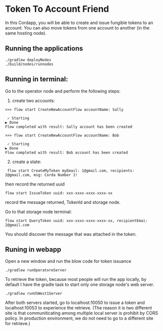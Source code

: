 # Token To Account Friend
In this Cordapp, you will be able to create and issue fungible tokens to an account. You can also move tokens from one account to another (in the same hosting node).
 
 ## Running the applications 
 ```
 ./gradlew deployNodes
 ./build/nodes/runnodes
 ```
 
## Running in terminal: 
Go to the operator node and perform the following steps:

1. create two accounts:

```shell
>>> flow start CreateNewAccountFlow accountName: Sally

 ✓ Starting
▶︎ Done
Flow completed with result: Sally account has been created

>>> flow start CreateNewAccountFlow accountName: Bob

 ✓ Starting
▶︎ Done
Flow completed with result: Bob account has been created
```
2. create a state:

```
 flow start CreateMyToken myEmail: 1@gmail.com, recipients: 2@gmail.com, msg: Corda Number 1! 
 ```
 then record the returned uuid
 ```
 flow start IssueToken uuid: xxx-xxxx-xxxx-xxxx-xx
 ```
 record the message returned, TokenId and storage node.
 
 Go to that storage node terminal: 
 ```
 flow start QueryToken uuid: xxx-xxxx-xxxx-xxxx-xx, recipientEmai: 2@gmail.com
 ```
 
You should discover the message that was attached in the token. 

## Runing in webapp
Open a new window and run the blow code for token issuance
```
./gradlew runOperatoreServer
```
To retrieve the token, because most people will run the app locally, by default I have the gradle task to start only one storage node's web server. 
```
./gradlew runUSWest1Server
```
After both servers started, go to localhost:10050 to issue a token and localhost:10053 to experience the retrieve. (The reason it is two different site is that communiticating among multiple local server is prohibit by CORS policy. In production environment, we do not need to go to a different site for retrieve.)





